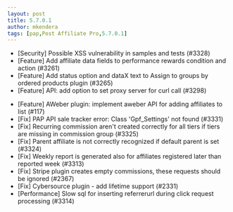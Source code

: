 ```yaml
---
layout: post
title: 5.7.0.1
author: mkendera
tags: [pap,Post Affiliate Pro,5.7.0.1]
---
```


- [Security] Possible XSS vulnerability in samples and tests (#3328)
- [Feature] Add affiliate data fields to performance rewards condition and action (#3261)
- [Feature] Add status option and dataX text to Assign to groups by ordered products plugin (#3265)
- [Feature] API: add option to set proxy server for curl call (#3298)

<!--more-->

- [Feature] AWeber plugin: implement aweber API for adding affiliates to list (#117)
- [Fix] PAP API sale tracker error: Class 'Gpf_Settings' not found (#3331)
- [Fix] Recurring commission aren't created correctly for all tiers if tiers are missing in commission group (#3325)
- [Fix] Parent affiliate is not correctly recognized if default parent is set (#3324)
- [Fix] Weekly report is generated also for affiliates registered later than reported week (#3313)
- [Fix] Stripe plugin creates empty commissions, these requests should be ignored (#2367)
- [Fix] Cybersource plugin - add lifetime support (#2331)
- [Performance] Slow sql for inserting referrerurl during click request processing (#3314)
